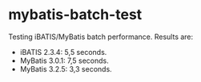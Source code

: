 mybatis-batch-test
==================

Testing iBATIS/MyBatis batch performance. Results are:

- iBATIS 2.3.4: 5,5 seconds.
- MyBatis 3.0.1: 7,5 seconds.
- MyBatis 3.2.5: 3,3 seconds.
